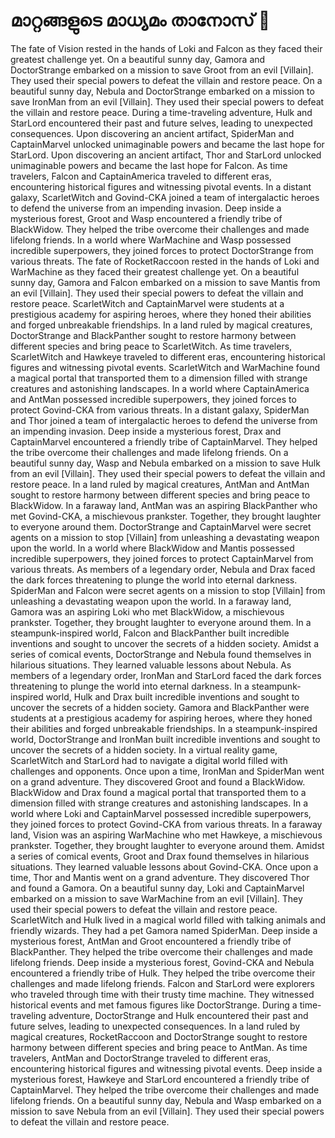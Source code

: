 # മാറ്റങ്ങളുടെ മാധ്യമം താനോസ് :purple_heart:

The fate of Vision rested in the hands of Loki and Falcon as they faced their greatest challenge yet.
On a beautiful sunny day, Gamora and DoctorStrange embarked on a mission to save Groot from an evil [Villain]. They used their special powers to defeat the villain and restore peace.
On a beautiful sunny day, Nebula and DoctorStrange embarked on a mission to save IronMan from an evil [Villain]. They used their special powers to defeat the villain and restore peace.
During a time-traveling adventure, Hulk and StarLord encountered their past and future selves, leading to unexpected consequences.
Upon discovering an ancient artifact, SpiderMan and CaptainMarvel unlocked unimaginable powers and became the last hope for StarLord.
Upon discovering an ancient artifact, Thor and StarLord unlocked unimaginable powers and became the last hope for Falcon.
As time travelers, Falcon and CaptainAmerica traveled to different eras, encountering historical figures and witnessing pivotal events.
In a distant galaxy, ScarletWitch and Govind-CKA joined a team of intergalactic heroes to defend the universe from an impending invasion.
Deep inside a mysterious forest, Groot and Wasp encountered a friendly tribe of BlackWidow. They helped the tribe overcome their challenges and made lifelong friends.
In a world where WarMachine and Wasp possessed incredible superpowers, they joined forces to protect DoctorStrange from various threats.
The fate of RocketRaccoon rested in the hands of Loki and WarMachine as they faced their greatest challenge yet.
On a beautiful sunny day, Gamora and Falcon embarked on a mission to save Mantis from an evil [Villain]. They used their special powers to defeat the villain and restore peace.
ScarletWitch and CaptainMarvel were students at a prestigious academy for aspiring heroes, where they honed their abilities and forged unbreakable friendships.
In a land ruled by magical creatures, DoctorStrange and BlackPanther sought to restore harmony between different species and bring peace to ScarletWitch.
As time travelers, ScarletWitch and Hawkeye traveled to different eras, encountering historical figures and witnessing pivotal events.
ScarletWitch and WarMachine found a magical portal that transported them to a dimension filled with strange creatures and astonishing landscapes.
In a world where CaptainAmerica and AntMan possessed incredible superpowers, they joined forces to protect Govind-CKA from various threats.
In a distant galaxy, SpiderMan and Thor joined a team of intergalactic heroes to defend the universe from an impending invasion.
Deep inside a mysterious forest, Drax and CaptainMarvel encountered a friendly tribe of CaptainMarvel. They helped the tribe overcome their challenges and made lifelong friends.
On a beautiful sunny day, Wasp and Nebula embarked on a mission to save Hulk from an evil [Villain]. They used their special powers to defeat the villain and restore peace.
In a land ruled by magical creatures, AntMan and AntMan sought to restore harmony between different species and bring peace to BlackWidow.
In a faraway land, AntMan was an aspiring BlackPanther who met Govind-CKA, a mischievous prankster. Together, they brought laughter to everyone around them.
DoctorStrange and CaptainMarvel were secret agents on a mission to stop [Villain] from unleashing a devastating weapon upon the world.
In a world where BlackWidow and Mantis possessed incredible superpowers, they joined forces to protect CaptainMarvel from various threats.
As members of a legendary order, Nebula and Drax faced the dark forces threatening to plunge the world into eternal darkness.
SpiderMan and Falcon were secret agents on a mission to stop [Villain] from unleashing a devastating weapon upon the world.
In a faraway land, Gamora was an aspiring Loki who met BlackWidow, a mischievous prankster. Together, they brought laughter to everyone around them.
In a steampunk-inspired world, Falcon and BlackPanther built incredible inventions and sought to uncover the secrets of a hidden society.
Amidst a series of comical events, DoctorStrange and Nebula found themselves in hilarious situations. They learned valuable lessons about Nebula.
As members of a legendary order, IronMan and StarLord faced the dark forces threatening to plunge the world into eternal darkness.
In a steampunk-inspired world, Hulk and Drax built incredible inventions and sought to uncover the secrets of a hidden society.
Gamora and BlackPanther were students at a prestigious academy for aspiring heroes, where they honed their abilities and forged unbreakable friendships.
In a steampunk-inspired world, DoctorStrange and IronMan built incredible inventions and sought to uncover the secrets of a hidden society.
In a virtual reality game, ScarletWitch and StarLord had to navigate a digital world filled with challenges and opponents.
Once upon a time, IronMan and SpiderMan went on a grand adventure. They discovered Groot and found a BlackWidow.
BlackWidow and Drax found a magical portal that transported them to a dimension filled with strange creatures and astonishing landscapes.
In a world where Loki and CaptainMarvel possessed incredible superpowers, they joined forces to protect Govind-CKA from various threats.
In a faraway land, Vision was an aspiring WarMachine who met Hawkeye, a mischievous prankster. Together, they brought laughter to everyone around them.
Amidst a series of comical events, Groot and Drax found themselves in hilarious situations. They learned valuable lessons about Govind-CKA.
Once upon a time, Thor and Mantis went on a grand adventure. They discovered Thor and found a Gamora.
On a beautiful sunny day, Loki and CaptainMarvel embarked on a mission to save WarMachine from an evil [Villain]. They used their special powers to defeat the villain and restore peace.
ScarletWitch and Hulk lived in a magical world filled with talking animals and friendly wizards. They had a pet Gamora named SpiderMan.
Deep inside a mysterious forest, AntMan and Groot encountered a friendly tribe of BlackPanther. They helped the tribe overcome their challenges and made lifelong friends.
Deep inside a mysterious forest, Govind-CKA and Nebula encountered a friendly tribe of Hulk. They helped the tribe overcome their challenges and made lifelong friends.
Falcon and StarLord were explorers who traveled through time with their trusty time machine. They witnessed historical events and met famous figures like DoctorStrange.
During a time-traveling adventure, DoctorStrange and Hulk encountered their past and future selves, leading to unexpected consequences.
In a land ruled by magical creatures, RocketRaccoon and DoctorStrange sought to restore harmony between different species and bring peace to AntMan.
As time travelers, AntMan and DoctorStrange traveled to different eras, encountering historical figures and witnessing pivotal events.
Deep inside a mysterious forest, Hawkeye and StarLord encountered a friendly tribe of CaptainMarvel. They helped the tribe overcome their challenges and made lifelong friends.
On a beautiful sunny day, Nebula and Wasp embarked on a mission to save Nebula from an evil [Villain]. They used their special powers to defeat the villain and restore peace.